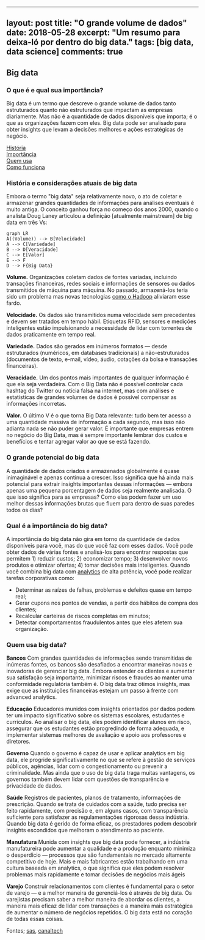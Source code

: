
---
layout: post
title: "O grande volume de dados"
date: 2018-05-28
excerpt: "Um resumo para deixa-ló por dentro do big data."
tags: [big data, data science]
comments: true
---

## Big data
### O que é e qual sua importância? 


Big data é um termo que descreve o grande volume de dados tanto estruturados quanto não estruturados  que impactam as empresas diariamente. Mas não é a quantidade de dados disponíveis que importa; é o que as organizações fazem com eles. Big data pode ser analisado para obter insights que levam a decisões melhores e ações estratégicas de negócio.

<div markdown="0"><a href="#" class="btn">História</a></div> <div markdown="0"><a href="#" class="btn">Importância</a></div> <div markdown="0"><a href="#" class="btn">Quem usa</a></div> <div markdown="0"><a href="#" class="btn">Como funciona</a></div>



### História e considerações atuais de big data

Embora o termo "big data" seja relativamente novo, o ato de coletar e armazenar grandes quantidades de informações para análises eventuais é muito antiga. O conceito ganhou força no começo dos anos 2000, quando o analista Doug Laney articulou a definição [atualmente mainstream] de big data em três Vs:


```mermaid
graph LR
A((Volume)) --> B[Velocidade]
A --> C[Variedade]
B --> D[Veracidade]
C --> E[Valor]
E --> F
D --> F{Big Data}
```


**Volume.** Organizações coletam dados de fontes variadas, incluindo transações financeiras, redes sociais e informações de sensores ou dados transmitidos de máquina para máquina. No passado, armazená-los teria sido um problema mas novas tecnologias [como o Hadoop](http://hadoop.apache.org) aliviaram esse fardo.

**Velocidade.** Os dados são transmitidos numa velocidade sem precedentes e devem ser tratados em tempo hábil. Etiquetas RFID, sensores e medições inteligentes estão impulsionando a necessidade de lidar com torrentes de dados praticamente em tempo real.

**Variedade.** Dados são gerados em inúmeros formatos — desde estruturados (numéricos, em databases tradicionais) a não-estruturados (documentos de texto, e-mail, vídeo, áudio, cotações da bolsa e transações financeiras).

**Veracidade.** Um dos pontos mais importantes de qualquer informação é que ela seja verdadeira. Com o Big Data não é possível controlar cada hashtag do Twitter ou notícia falsa na internet, mas com análises e estatísticas de grandes volumes de dados é possível compensar as informações incorretas.

**Valor.** O último V é o que torna Big Data relevante: tudo bem ter acesso a uma quantidade massiva de informação a cada segundo, mas isso não adianta nada se não puder gerar valor. É importante que empresas entrem no negócio do Big Data, mas é sempre importante lembrar dos custos e benefícios e tentar agregar valor ao que se está fazendo.

### O grande potencial do big data

A quantidade de dados criados e armazenados globalmente é quase inimaginável e apenas continua a crescer. Isso significa que há ainda mais potencial para extrair insights importantes dessas informações — embora apenas uma pequena porcentagem de dados seja realmente analisada. O que isso significa para as empresas? Como elas podem fazer um uso melhor dessas informações brutas que fluem para dentro de suas paredes todos os dias?


### Qual é a importância do big data?

A importância do big data não gira em torno da quantidade de dados disponíveis para você, mas do que você faz com esses dados. Você pode obter dados de várias fontes e analisá-los para encontrar respostas que permitem 1) reduzir custos; 2) economizar tempo; 3) desenvolver novos produtos e otimizar ofertas; 4) tomar decisões mais inteligentes. Quando você combina big data com [analytics](https://www.cetax.com.br/blog/o-que-e-analytics/) de alta potência, você pode realizar tarefas corporativas como:

* Determinar as raízes de falhas, problemas e defeitos quase em tempo real;
* Gerar cupons nos pontos de vendas, a partir dos hábitos de compra dos clientes;
* Recalcular carteiras de riscos completas em minutos;
* Detectar comportamentos fraudulentos antes que eles afetem sua organização.


### Quem usa big data?

**Bancos**
Com grandes quantidades de informações sendo transmitidas de inúmeras fontes, os bancos são desafiados a encontrar maneiras novas e inovadoras de gerenciar big data. Embora entender os clientes e aumentar sua satisfação seja importante, minimizar riscos e fraudes ao manter uma conformidade regulatória também é. O big data traz ótimos insights, mas exige que as instituições financeiras estejam um passo à frente com advanced analytics.

**Educação**
Educadores munidos com insights orientados por dados podem ter um impacto significativo sobre os sistemas escolares, estudantes e currículos. Ao analisar o big data, eles podem identificar alunos em risco, assegurar que os estudantes estão progredindo de forma adequada, e implementar sistemas melhores de avaliação e apoio aos professores e diretores.

**Governo**
Quando o governo é capaz de usar e aplicar analytics em big data, ele progride significativamente no que se refere à gestão de serviços públicos, agências, lidar com o congestionamento ou prevenir a criminalidade. Mas ainda que o uso de big data traga muitas vantagens, os governos também devem lidar com questões de transparência e privacidade de dados.

**Saúde**
Registros de pacientes, planos de tratamento, informações de prescrição. Quando se trata de cuidados com a saúde, tudo precisa ser feito rapidamente, com precisão e, em alguns casos, com transparência suficiente para satisfazer as regulamentações rigorosas dessa indústria. Quando big data é gerido de forma eficaz, os prestadores podem descobrir insights escondidos que melhoram o atendimento ao paciente.

**Manufatura**
Munida com insights que big data pode fornecer, a indústria manufatureira pode aumentar a qualidade e a produção enquanto minimiza o desperdício — processos que são fundamentais no mercado altamente competitivo de hoje. Mais e mais fabricantes estão trabalhando em uma cultura baseada em analytics, o que significa que eles podem resolver problemas mais rapidamente e tomar decisões de negócios mais ágeis

**Varejo**
Construir relacionamentos com clientes é fundamental para o setor de varejo — e a melhor maneira de gerenciá-los é através de big data. Os varejistas precisam saber a melhor maneira de abordar os clientes, a maneira mais eficaz de lidar com transações e a maneira mais estratégica de aumentar o número de negócios repetidos. O big data está no coração de todas essas coisas.

Fontes;  [sas](https://www.sas.com/pt_br/insights/big-data/what-is-big-data.html), [canaltech](https://canaltech.com.br/big-data/Big-Data-os-cinco-Vs-que-todo-mundo-deveria-saber/)
